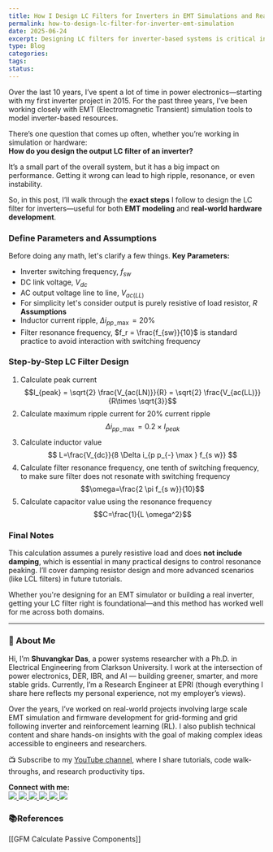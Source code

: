 ```yaml
---
title: How I Design LC Filters for Inverters in EMT Simulations and Real Hardware
permalink: how-to-design-lc-filter-for-inverter-emt-simulation
date: 2025-06-24
excerpt: Designing LC filters for inverter-based systems is critical in both EMT simulations and hardware development. Here’s a practical, step-by-step guide based on my experience, including equations, assumptions, and key design principles.
type: Blog
categories: 
tags: 
status:
---
```

Over the last 10 years, I’ve spent a lot of time in power electronics—starting with my first inverter project in 2015. For the past three years, I’ve been working closely with EMT (Electromagnetic Transient) simulation tools to model inverter-based resources.

There’s one question that comes up often, whether you’re working in simulation or hardware:  
**How do you design the output LC filter of an inverter?**

It’s a small part of the overall system, but it has a big impact on performance. Getting it wrong can lead to high ripple, resonance, or even instability.

So, in this post, I’ll walk through the **exact steps** I follow to design the LC filter for inverters—useful for both **EMT modeling** and **real-world hardware development**.


### Define Parameters and Assumptions
Before doing any math, let's clarify a few things.
**Key Parameters:**
- Inverter switching frequency, $f_{sw}$
- DC link voltage, $V_{dc}$
- AC output voltage line to line, $V_{ac(LL)}$
- For simplicity let's consider output is purely resistive of load resistor, $R$
**Assumptions**
- Inductor current ripple, $\Delta i_{p p_{-} \max } = 20\%$
- Filter resonance frequency, $f_r = \frac{f_{sw}}{10}$ is standard practice to avoid interaction with switching frequency


### Step-by-Step LC Filter Design
1. Calculate peak current 
$$I_{peak} = \sqrt{2} \frac{V_{ac(LN)}}{R} = \sqrt{2} \frac{V_{ac(LL)}}{R\times \sqrt{3}}$$
2. Calculate maximum ripple current for 20% current ripple
$$\Delta i_{p p_{-} \max } = 0.2 \times I_{peak}$$
3. Calculate inductor value
$$
L=\frac{V_{dc}}{8 \Delta i_{p p_{-} \max } f_{s w}}
$$
4. Calculate filter resonance frequency, one tenth of switching frequency, to make sure filter does not resonate with switching frequency
$$\omega=\frac{2 \pi f_{s w}}{10}$$
5. Calculate capacitor value using the resonance frequency
$$C=\frac{1}{L \omega^2}$$

### Final Notes
This calculation assumes a purely resistive load and does **not include damping**, which is essential in many practical designs to control resonance peaking. I’ll cover damping resistor design and more advanced scenarios (like LCL filters) in future tutorials.

Whether you're designing for an EMT simulator or building a real inverter, getting your LC filter right is foundational—and this method has worked well for me across both domains.


---
### 👋 About Me
Hi, I’m **Shuvangkar Das**, a power systems researcher with a Ph.D. in Electrical Engineering from Clarkson University. I work at the intersection of power electronics, DER, IBR, and AI — building greener, smarter, and more stable grids. Currently, I’m a Research Engineer at EPRI (though everything I share here reflects my personal experience, not my employer’s views).

Over the years, I’ve worked on real-world projects involving large scale EMT simulation and firmware development for  grid-forming and grid following inverter and reinforcement learning (RL). I also publish technical content and share hands-on insights with the goal of making complex ideas accessible to engineers and researchers.

📺 Subscribe to my [YouTube channel](https://www.youtube.com/@ShuvangkarDas), where I share tutorials, code walk-throughs, and research productivity tips.

<p><strong>Connect with me:<br></strong>
<a href="https://www.youtube.com/@ShuvangkarDas" target="_blank">
    <img src="https://img.shields.io/badge/YouTube-Subscribe-red?style=for-the-badge&logo=youtube">
  </a>
  <a href="https://www.linkedin.com/in/ShuvangkarDas" target="_blank">
    <img src="https://img.shields.io/badge/LinkedIn-Connect-blue?style=for-the-badge&logo=linkedin">
  </a>
  <a href="https://newsletter.shuvangkardas.com" target="_blank">
    <img src="https://img.shields.io/badge/Newsletter-Subscribe-blue?style=for-the-badge">
  </a>
  <a href="https://twitter.com/shuvangkar_das" target="_blank">
    <img src="https://img.shields.io/badge/Twitter-Follow-blue?style=for-the-badge&logo=twitter">
  </a>
  
  <a href="https://github.com/shuvangkardas" target="_blank">
    <img src="https://img.shields.io/badge/GitHub-Follow-black?style=for-the-badge&logo=github">
  </a>
  <a href="https://blog.shuvangkardas.com" target="_blank">
    <img src="https://img.shields.io/badge/Blog-Read-blueviolet?style=for-the-badge">
  </a>
  
</p>

### 📚References
[[GFM Calculate Passive Components]]




